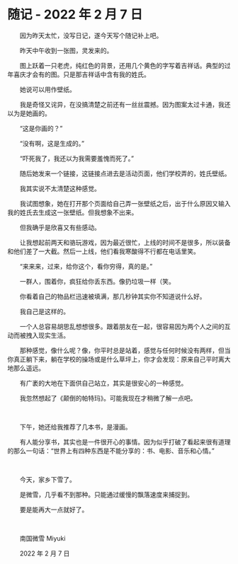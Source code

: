 # 随记 - 2022 年 2 月 7 日

　　因为昨天太忙，没写日记，遂今天写个随记补上吧。

　　昨天中午收到一张图，灵发来的。

　　图上跃着一只老虎，纯红色的背景，还用几个黄色的字写着吉祥话。典型的过年喜庆才会有的图。只是那吉祥话中含有我的姓氏。

　　她说可以用作壁纸。

　　我是奇怪又诧异，在没搞清楚之前还有一丝丝震撼。因为图案太过卡通，我还以为是她画的。

　　“这是你画的？”

　　“没有啊，这是生成的。”

　　“吓死我了，我还以为我需要羞愧而死了。”

　　随后她发来一个链接，这链接点进去是活动页面，他们学校弄的，姓氏壁纸。

　　我其实说不太清楚这种感觉。

　　我试图想象，她在打开那个页面给自己弄一张壁纸之后，出于什么原因又输入我的姓氏去生成这一张壁纸。但我想象不出来。

　　但我确乎是欣喜又有些感动。

　　让我想起前两天和骆玩游戏，因为最近很忙，上线的时间不是很多，所以装备和他们差了一大截。然后一上线，他们看我寒酸得不行都在电话里笑。

　　“来来来，过来，给你这个，看你穷得，真的是。”

　　一群人，围着你，疯狂给你丢东西。像扔垃圾一样（笑。

　　你看着自己的物品栏迅速被填满，那几秒钟其实你不知道说什么好。

　　我自己是这样的。

　　一个人总容易胡思乱想想很多。跟着朋友在一起，很容易因为两个人之间的互动而被拽入现实生活。

　　那种感觉，像什么呢？像，你平时总是站着，感觉与任何时候没有两样，但当你真正躺下来，躺在学校的操场或是什么草坪上，你才会发现：原来自己平时离大地那么遥远。

　　有广袤的大地在下面供自己站立，其实是很安心的一种感觉。

　　我忽然想起了《颠倒的帕特玛》。可能我现在才稍微了解一点吧。

<br>

　　下午，她还给我推荐了几本书，是漫画。

　　有人能分享书，其实也是一件很开心的事情。因为似乎打破了看起来很有道理的那么一句话：“世界上有四种东西是不能分享的：书、电影、音乐和心情。”

<br>

　　今天，家乡下雪了。

　　是微雪，几乎看不到那种。只能通过缓慢的飘落速度来捕捉到。

　　要是能再大一点就好了。

<br>

　　南国微雪 Miyuki

　　2022 年 2 月 7 日